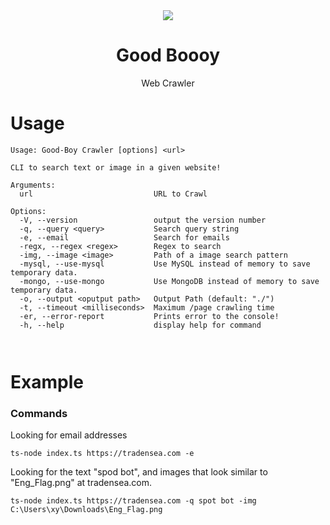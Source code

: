<div align="center">
<img src="https://media.tenor.com/IUOroMLMNzgAAAAM/costume-funny.gif">
<h1>Good Boooy</h1>
<p>Web Crawler<p>
</div>

# Usage
```
Usage: Good-Boy Crawler [options] <url>

CLI to search text or image in a given website!

Arguments:
  url                           URL to Crawl

Options:
  -V, --version                 output the version number
  -q, --query <query>           Search query string
  -e, --email                   Search for emails
  -regx, --regex <regex>        Regex to search
  -img, --image <image>         Path of a image search pattern
  -mysql, --use-mysql           Use MySQL instead of memory to save temporary data.
  -mongo, --use-mongo           Use MongoDB instead of memory to save temporary data.
  -o, --output <oputput path>   Output Path (default: "./")
  -t, --timeout <milliseconds>  Maximum /page crawling time
  -er, --error-report           Prints error to the console!
  -h, --help                    display help for command

  
```

# Example
### Commands
Looking for email addresses
```
ts-node index.ts https://tradensea.com -e
```
Looking for the text "spod bot", and images that look similar to "Eng_Flag.png" at tradensea.com.
```
ts-node index.ts https://tradensea.com -q spot bot -img C:\Users\xy\Downloads\Eng_Flag.png
```
